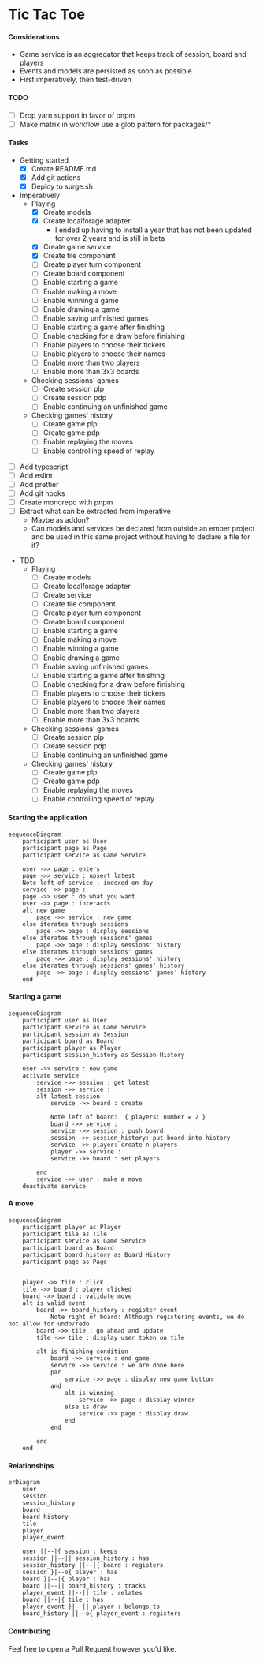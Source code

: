 # Tic Tac Toe

#### Considerations

- Game service is an aggregator that keeps track of session, board and players
- Events and models are persisted as soon as possible
- First imperatively, then test-driven

#### TODO
- [ ] Drop yarn support in favor of pnpm
- [ ] Make matrix in workflow use a glob pattern for packages/*

#### Tasks
- Getting started
    - [x] Create README.md
    - [x] Add git actions
    - [x] Deploy to surge.sh
- Imperatively
    - Playing
        - [x] Create models
        - [x] Create localforage adapter
          - I ended up having to install a year that has not been updated for over 2 years and is still in beta
        - [x] Create game service
        - [x] Create tile component
        - [ ] Create player turn component
        - [ ] Create board component
        - [ ] Enable starting a game
        - [ ] Enable making a move
        - [ ] Enable winning a game
        - [ ] Enable drawing a game
        - [ ] Enable saving unfinished games
        - [ ] Enable starting a game after finishing
        - [ ] Enable checking for a draw before finishing
        - [ ] Enable players to choose their tickers
        - [ ] Enable players to choose their names
        - [ ] Enable more than two players
        - [ ] Enable more than 3x3 boards
    - Checking sessions' games
        - [ ] Create session plp
        - [ ] Create session pdp
        - [ ] Enable continuing an unfinished game
    - Checking games' history
        - [ ] Create game plp
        - [ ] Create game pdp
        - [ ] Enable replaying the moves
        - [ ] Enable controlling speed of replay
- [ ] Add typescript
- [ ] Add eslint
- [ ] Add prettier
- [ ] Add git hooks
- [ ] Create monorepo with pnpm
- [ ] Extract what can be extracted from imperative
    - Maybe as addon?
    - Can models and services be declared from outside an ember project and be used in this same project without having to declare a file for it?
- TDD
    - Playing
        - [ ] Create models
        - [ ] Create localforage adapter
        - [ ] Create service
        - [ ] Create tile component
        - [ ] Create player turn component
        - [ ] Create board component
        - [ ] Enable starting a game
        - [ ] Enable making a move
        - [ ] Enable winning a game
        - [ ] Enable drawing a game
        - [ ] Enable saving unfinished games
        - [ ] Enable starting a game after finishing
        - [ ] Enable checking for a draw before finishing
        - [ ] Enable players to choose their tickers
        - [ ] Enable players to choose their names
        - [ ] Enable more than two players
        - [ ] Enable more than 3x3 boards
    - Checking sessions' games
        - [ ] Create session plp
        - [ ] Create session pdp
        - [ ] Enable continuing an unfinished game
    - Checking games' history
        - [ ] Create game plp
        - [ ] Create game pdp
        - [ ] Enable replaying the moves
        - [ ] Enable controlling speed of replay

#### Starting the application

```mermaid
sequenceDiagram
	participant user as User
	participant page as Page
	participant service as Game Service
	
	user ->> page : enters
	page ->> service : upsert latest
	Note left of service : indexed on day
	service ->> page : 
	page ->> user : do what you want
	user ->> page : interacts
	alt new game
		page ->> service : new game
	else iterates through sessions
		page ->> page : display sessions
	else iterates through sessions' games
		page ->> page : display sessions' history
	else iterates through sessions' games
		page ->> page : display sessions' history
	else iterates through sessions' games' history
		page ->> page : display sessions' games' history
	end
```

#### Starting a game

```mermaid
sequenceDiagram
	participant user as User
	participant service as Game Service
	participant session as Session
	participant board as Board
	participant player as Player
	participant session_history as Session History

	user ->> service : new game
	activate service
		service ->> session : get latest
		session ->> service : 
		alt latest session
			service ->> board : create
			
			Note left of board:  { players: number = 2 }
			board ->> service : 
			service ->> session : push board 
			session ->> session_history: put board into history
			service ->> player: create n players
			player ->> service : 
			service ->> board : set players
			
		end
		service ->> user : make a move
	deactivate service	
```

#### A move

```mermaid
sequenceDiagram
	participant player as Player
	participant tile as Tile
	participant service as Game Service
	participant board as Board
	participant board_history as Board History
	participant page as Page
	
	
	player ->> tile : click
	tile ->> board : player clicked
	board ->> board : validate move
	alt is valid event
		board ->> board_history : register event
			Note right of board: Although registering events, we do not allow for undo/redo
		board ->> tile : go ahead and update
		tile ->> tile : display user token on tile

		alt is finishing condition
			board ->> service : end game
			service ->> service : we are done here
			par
				service ->> page : display new game button
			and
				alt is winning
					service ->> page : display winner
				else is draw
					service ->> page : display draw
				end
			end

		end
	end
```

#### Relationships

```mermaid
erDiagram
	user
	session
	session_history
	board
	board_history
	tile
	player
	player_event

	user ||--|{ session : keeps
	session ||--|| session_history : has
	session_history ||--|{ board : registers
	session }|--o{ player : has
	board }|--|{ player : has
	board ||--|| board_history : tracks
	player_event ||--|| tile : relates
	board ||--|{ tile : has
	player_event }|--|| player : belongs_to
	board_history ||--o{ player_event : registers
```

#### Contributing

Feel free to open a Pull Request however you'd like.
